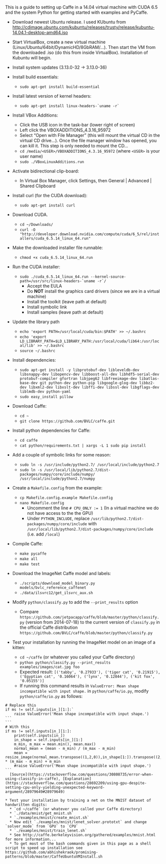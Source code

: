This is a guide to setting up Caffe in a 14.04 virtual machine with CUDA 6.5 and the system Python for getting started with examples and PyCaffe.

* Download newest Ubuntu release. I used KUbuntu from http://cdimage.ubuntu.com/kubuntu/releases/trusty/release/kubuntu-14.04.1-desktop-amd64.iso
* Start VirtualBox, create a new virtual machine (Linux/Ubuntu/64bit/DynamicHD/8GbRAM/…). Then start the VM from the downloaded .iso (do this from inside VirtualBox). Installation of Kubuntu will begin.
* Install system updates (3.13.0-32 -> 3.13.0-36)
* Install build essentials:
  * `sudo apt-get install build-essential`
* Install latest version of kernel headers:
  * ``sudo apt-get install linux-headers-`uname -r` ``
* Install VBox Additions:
  * Click the USB icon in the task-bar (lower right of screen)
  * Left click the VBOXADDITIONS_4.3.16_95972
  * Select “Open with File Manager” (this will mount the virtual CD in the virtual CD drive…). Once the file manager window has opened, you can kill it. This step is only needed to mount the CD...
  * `cd /media/<USER>/VBOXADDITIONS_4.3.16_95972` (where `<USER>` is your user name)
  * `sudo ./VBoxLinuxAdditions.run`
* Activate bidirectional clip-board:
  * In Virtual Box Manager, click Settings, then General | Advanced | Shared Clipboard
* Install curl (for the CUDA download):
  * `sudo apt-get install curl`
* Download CUDA.
  * `cd ~/Downloads/`
  * `curl -O "http://developer.download.nvidia.com/compute/cuda/6_5/rel/installers/cuda_6.5.14_linux_64.run"`
* Make the downloaded installer file runnable:
  * `chmod +x cuda_6.5.14_linux_64.run`
* Run the CUDA installer:
  * ``sudo ./cuda_6.5.14_linux_64.run --kernel-source-path=/usr/src/linux-headers-`uname -r`/ ``
    * Accept the EULA
    * Do **NOT** install the graphics card drivers (since we are in a virtual machine)
    * Install the toolkit (leave path at default)
    * Install symbolic link
    * Install samples (leave path at default)
* Update the library path
  * `echo 'export PATH=/usr/local/cuda/bin:$PATH' >> ~/.bashrc`
  * `echo 'export LD_LIBRARY_PATH=$LD_LIBRARY_PATH:/usr/local/cuda/lib64:/usr/local/lib' >> ~/.bashrc`
  * `source ~/.bashrc`
* Install dependencies:
  * `sudo apt-get install -y libprotobuf-dev libleveldb-dev libsnappy-dev libopencv-dev libboost-all-dev libhdf5-serial-dev protobuf-compiler gfortran libjpeg62 libfreeimage-dev libatlas-base-dev git python-dev python-pip libgoogle-glog-dev libbz2-dev libxml2-dev libxslt-dev libffi-dev libssl-dev libgflags-dev liblmdb-dev python-yaml`
  * `sudo easy_install pillow`
* Download Caffe:
  * `cd ~`
  * `git clone https://github.com/BVLC/caffe.git`
* Install python dependencies for Caffe:
  * `cd caffe`
  * `cat python/requirements.txt | xargs -L 1 sudo pip install`
* Add a couple of symbolic links for some reason:
  * `sudo ln -s /usr/include/python2.7/ /usr/local/include/python2.7`
  * `sudo ln -s /usr/local/lib/python2.7/dist-packages/numpy/core/include/numpy/ /usr/local/include/python2.7/numpy`
* Create a `Makefile.config` from the example:
  * `cp Makefile.config.example Makefile.config`
  * `nano Makefile.config`
    * Uncomment the line `# CPU_ONLY := 1`  (In a virtual machine we do not have access to the the GPU)
    * Under `PYTHON_INCLUDE`, replace `/usr/lib/python2.7/dist-packages/numpy/core/include` with `/usr/local/lib/python2.7/dist-packages/numpy/core/include` (i.e. add `/local`)
* Compile Caffe:
  * `make pycaffe`
  * `make all`
  * `make test`
* Download the ImageNet Caffe model and labels:
  * `./scripts/download_model_binary.py models/bvlc_reference_caffenet`
  * `./data/ilsvrc12/get_ilsvrc_aux.sh`
* Modify `python/classify.py` to add the `--print_results` option
  * Compare `https://github.com/jetpacapp/caffe/blob/master/python/classify.py` (version from 2014-07-18) to the current version of `classify.py` in the official Caffe distribution `https://github.com/BVLC/caffe/blob/master/python/classify.py` 

* Test your installation by running the ImageNet model on an image of a kitten:
  * `cd ~/caffe` (or whatever you called your Caffe directory)
  * `python python/classify.py --print_results examples/images/cat.jpg foo`
  * Expected result: `[('tabby', '0.27933'), ('tiger cat', '0.21915'), ('Egyptian cat', '0.16064'), ('lynx', '0.12844'), ('kit fox', '0.05155')]`
  * If running this command results in `ValueError: Mean shape incompatible with input shape.` in `python/caffe/io.py`, modify `python/caffe/io.py` as follows:
 
````
# Replace this
if ms != self.inputs[in_][1:]:`
    raise ValueError('Mean shape incompatible with input shape.')
```
```
# With this
if ms != self.inputs[in_][1:]:
    print(self.inputs[in_])
    in_shape = self.inputs[in_][1:]
    m_min, m_max = mean.min(), mean.max()
    normal_mean = (mean - m_min) / (m_max - m_min)
    mean = resize_image(normal_mean.transpose((1,2,0)),in_shape[1:]).transpose((2,0,1)) * (m_max - m_min) + m_min
    #raise ValueError('Mean shape incompatible with input shape.')
```
  [Source](https://stackoverflow.com/questions/30808735/error-when-using-classify-in-caffe), [Explanation](https://stackoverflow.com/questions/28692209/using-gpu-despite-setting-cpu-only-yielding-unexpected-keyword-argument/28979649#28979649)

* Test your installation by training a net on the MNIST dataset of handwritten digits:
  * `cd ~/caffe` (or whatever you called your Caffe directory)
  * `./data/mnist/get_mnist.sh`
  * `./examples/mnist/create_mnist.sh`
  * Now edit `./examples/mnist/lenet_solver.prototxt` and change `solver_mode` from `GPU` to `CPU`
  * `./examples/mnist/train_lenet.sh`
  * See http://caffe.berkeleyvision.org/gathered/examples/mnist.html for more information...
  * To get most of the bash commands given in this page as a shell script to speed up installation see https://github.com/abhishekraok/promising-patterns/blob/master/CaffeUbuntuVMInstall.sh